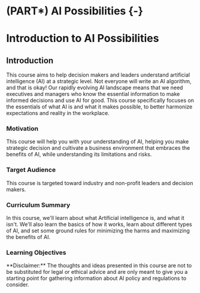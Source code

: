 
# (PART\*) AI Possibilities {-}



# Introduction to AI Possibilities

## Introduction

This course aims to help decision makers and leaders understand artificial intelligence (AI) at a strategic level. Not everyone will write an AI algorithm, and that is okay! Our rapidly evolving AI landscape means that we need executives and managers who know the essential information to make informed decisions and use AI for good. This course specifically focuses on the essentials of what AI is and what it makes possible, to better harmonize expectations and reality in the workplace.


### Motivation

This course will help you with your understanding of AI, helping you make strategic decision and cultivate a business environment that embraces the benefits of AI, while understanding its limitations and risks.

### Target Audience

This course is targeted toward industry and non-profit leaders and decision makers.

### Curriculum Summary

In this course, we'll learn about what Artificial intelligence is, and what it isn't. We'll also learn the basics of how it works, learn about different types of AI, and set some ground rules for minimizing the harms and maximizing the benefits of AI.

### Learning Objectives

<div class = disclaimer>
**Disclaimer:** The thoughts and ideas presented in this course are not to be substituted for legal or ethical advice and are only meant to give you a starting point for gathering information about AI policy and regulations to consider.
</div>
